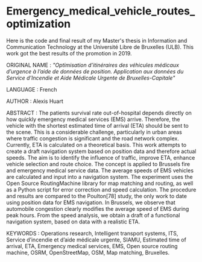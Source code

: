 # Emergency_medical_vehicle_routes_optimization

Here is the code and final result of my Master's thesis in Information and Communication Technology at the Université Libre de Bruxelles (ULB). This work got the best results of the promotion in 2019.

ORIGINAL NAME : 
_"Optimisation d’itinéraires des véhicules médicaux d’urgence à l’aide de données de position.
Application aux données du Service d’Incendie et Aide Médicale Urgente de Bruxelles-Capitale"_

LANGUAGE :
French

AUTHOR :
Alexis Huart

ABSTRACT : 
The patients survival rate out-of-hospital depends directly on how
quickly emergency medical services (EMS) arrive. Therefore, the vehicle with the shortest
estimated time of arrival (ETA) should be sent to the scene. This is a considerable
challenge, particularly in urban areas where traffic congestion is significant and the
road network complex. Currently, ETA is calculated on a theoretical basis. This work
attempts to create a draft navigation system based on position data and therefore actual
speeds. The aim is to identify the influence of traffic, improve ETA, enhance vehicle
selection and route choice. The concept is applied to Brussels fire and emergency medical
service data. The average speeds of EMS vehicles are calculated and input into a
navigation system. The experiment uses the Open Source RoutingMachine library for
map matching and routing, as well as a Python script for error correction and speed
calculation. The procedure and results are compared to the Poulton[78] study, the only
work to date using position data for EMS navigation. In Brussels, we observe that automobile
congestion clearly modifies the average speed of EMS during peak hours. From
the speed analysis, we obtain a draft of a functional navigation system, based on data
with a realistic ETA.

KEYWORDS : Operations research, Intelligent transport systems, ITS, Service d’incendie
et d’aide médicale urgente, SIAMU, Estimated time of arrival, ETA, Emergency
medical services, EMS, Open source routing machine, OSRM, OpenStreetMap, OSM,
Map matching, Bruxelles.
